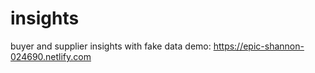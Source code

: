 # insights
buyer and supplier insights with fake data
demo: https://epic-shannon-024690.netlify.com
